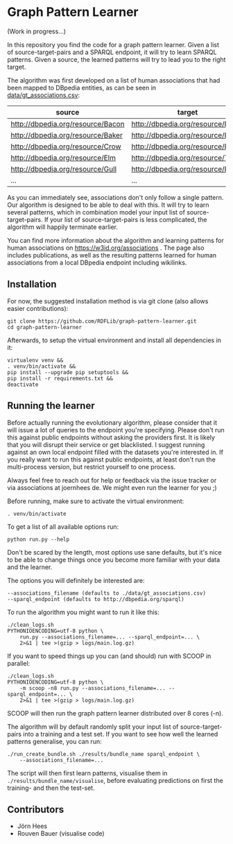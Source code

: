 Graph Pattern Learner
=====================

(Work in progress...)

In this repository you find the code for a graph pattern learner. Given a list
of source-target-pairs and a SPARQL endpoint, it will try to learn SPARQL
patterns. Given a source, the learned patterns will try to lead you to the right
target.

The algorithm was first developed on a list of human associations that had been
mapped to DBpedia entities, as can be seen in
[data/gt_associations.csv](./data/gt_associations.csv):

| source                            | target                            |
| --------------------------------- | --------------------------------- |
| http://dbpedia.org/resource/Bacon | http://dbpedia.org/resource/Egg   |
| http://dbpedia.org/resource/Baker | http://dbpedia.org/resource/Bread |
| http://dbpedia.org/resource/Crow  | http://dbpedia.org/resource/Bird  |
| http://dbpedia.org/resource/Elm   | http://dbpedia.org/resource/Tree  |
| http://dbpedia.org/resource/Gull  | http://dbpedia.org/resource/Bird  |
| ...                               | ...                               |

As you can immediately see, associations don't only follow a single pattern. Our
algorithm is designed to be able to deal with this. It will try to learn several
patterns, which in combination model your input list of source-target-pairs. If
your list of source-target-pairs is less complicated, the algorithm will happily
terminate earlier.

You can find more information about the algorithm and learning patterns for
human associations on https://w3id.org/associations . The page also includes
publications, as well as the resulting patterns learned for human associations
from a local DBpedia endpoint including wikilinks.


Installation
------------

For now, the suggested installation method is via git clone (also allows easier
contributions):

    git clone https://github.com/RDFLib/graph-pattern-learner.git
    cd graph-pattern-learner

Afterwards, to setup the virtual environment and install all dependencies in it:

    virtualenv venv &&
    . venv/bin/activate &&
    pip install --upgrade pip setuptools &&
    pip install -r requirements.txt &&
    deactivate


Running the learner
-------------------

Before actually running the evolutionary algorithm, please consider that it will
issue a lot of queries to the endpoint you're specifying. Please don't run this
against public endpoints without asking the providers first. It is likely that
you will disrupt their service or get blacklisted. I suggest running against an
own local endpoint filled with the datasets you're interested in. If you really
want to run this against public endpoints, at least don't run the multi-process
version, but restrict yourself to one process.

Always feel free to reach out for help or feedback via the issue tracker or via
associations at joernhees de. We might even run the learner for you ;)

Before running, make sure to activate the virtual environment:

    . venv/bin/activate

To get a list of all available options run:

    python run.py --help

Don't be scared by the length, most options use sane defaults, but it's nice to
be able to change things once you become more familiar with your data and the
learner.

The options you will definitely be interested are:

    --associations_filename (defaults to ./data/gt_associations.csv)
    --sparql_endpoint (defaults to http://dbpedia.org/sparql)

To run the algorithm you might want to run it like this:

    ./clean_logs.sh
    PYTHONIOENCODING=utf-8 python \
        run.py --associations_filename=... --sparql_endpoint=... \
        2>&1 | tee >(gzip > logs/main.log.gz)

If you want to speed things up you can (and should) run with SCOOP in parallel:

    ./clean_logs.sh
    PYTHONIOENCODING=utf-8 python \
        -m scoop -n8 run.py --associations_filename=... --sparql_endpoint=... \
        2>&1 | tee >(gzip > logs/main.log.gz)

SCOOP will then run the graph pattern learner distributed over 8 cores (-n).

The algorithm will by default randomly split your input list of
source-target-pairs into a training and a test set. If you want to see how well
the learned patterns generalise, you can run:

    ./run_create_bundle.sh ./results/bundle_name sparql_endpoint \
        --associations_filename=...

The script will then first learn patterns, visualise them in
`./results/bundle_name/visualise`, before evaluating predictions on first the
training- and then the test-set.


Contributors
------------
 * Jörn Hees
 * Rouven Bauer (visualise code)
